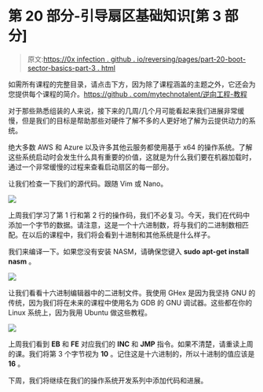 # 第 20 部分-引导扇区基础知识[第 3 部分]

> 原文:[https://0x infection . github . io/reversing/pages/part-20-boot-sector-basics-part-3 . html](https://0xinfection.github.io/reversing/pages/part-20-boot-sector-basics-part-3.html)

如需所有课程的完整目录，请点击下方，因为除了课程涵盖的主题之外，它还会为您提供每个课程的简介。[https://github . com/mytechnotalent/逆向工程-教程](https://github.com/mytechnotalent/Reverse-Engineering-Tutorial)

对于那些熟悉组装的人来说，接下来的几周/几个月可能看起来我们进展非常缓慢，但是我们的目标是帮助那些对硬件了解不多的人更好地了解为云提供动力的系统。

绝大多数 AWS 和 Azure 以及许多其他云服务都使用基于 x64 的操作系统。了解这些系统启动时会发生什么具有重要的价值，这就是为什么我们要在机器加载时，通过一个非常缓慢的过程来查看启动扇区的每一部分。

让我们检查一下我们的源代码。跟随 Vim 或 Nano。

![](../Images/3aec9967bcbe84b7ac6ab05017369032.png)

上周我们学习了第 1 行和第 2 行的操作码，我们不必复习。今天，我们在代码中添加一个字节的数据。请注意，这是一个十六进制数，将与我们的二进制数相匹配。在以后的课程中，我们将会看到十进制和其他系统是什么样子。

我们来编译一下。如果您没有安装 NASM，请确保您键入 **sudo apt-get install nasm** 。

![](../Images/6386e366ce5e53ba9d77530d588862c9.png)

让我们看看十六进制编辑器中的二进制文件。我使用 GHex 是因为我坚持 GNU 的传统，因为我们将在未来的课程中使用名为 GDB 的 GNU 调试器。这些都在你的 Linux 系统上，因为我用 Ubuntu 做这些教程。

![](../Images/3fb201e51d163b275dd62e533aa1922f.png)

上周我们看到 **EB** 和 **FE** 对应我们的 **INC** 和 **JMP** 指令。如果不清楚，请重读上周的课。我们将第 3 个字节视为 **10** 。记住这是十六进制的，所以十进制的值应该是 **16** 。

下周，我们将继续在我们的操作系统开发系列中添加代码和进展。